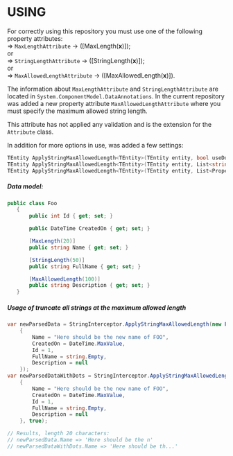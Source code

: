 # USING

For correctly using this repository you must use one of the  following property attributes:
<br /> => `MaxLengthAttribute` -> ([MaxLength(**x**)]);
<br /> or
<br /> => `StringLengthAttribute` -> ([StringLength(**x**)]);
<br /> or
<br /> => `MaxAllowedLengthAttribute` -> ([MaxAllowedLength(**x**)]).

The information about `MaxLengthAttribute` and `StringLengthAttribute` are located in `System.ComponentModel.DataAnnotations`.
In the current repository was added a new property attribute `MaxAllowedLengthAttribute` where you must specify the maximum allowed string length. 

This attribute has not applied any validation and is the extension for the `Attribute` class.

In addition for more options in use, was added a few settings:
```csharp
TEntity ApplyStringMaxAllowedLength<TEntity>(TEntity entity, bool useDotOnEnd = false);
TEntity ApplyStringMaxAllowedLength<TEntity>(TEntity entity, List<string> truncateWithDots, bool processOnlyAssigned = false);
TEntity ApplyStringMaxAllowedLength<TEntity>(TEntity entity, List<PropertyOption> options, bool processOnlyAssigned = false);
```

##### Data model:
```csharp
public class Foo
   {
       public int Id { get; set; }

       public DateTime CreatedOn { get; set; }

       [MaxLength(20)]
       public string Name { get; set; }

       [StringLength(50)]
       public string FullName { get; set; }

       [MaxAllowedLength(100)]
       public string Description { get; set; }
   }
```

##### Usage of truncate all strings at the maximum allowed length
```csharp
var newParsedData = StringInterceptor.ApplyStringMaxAllowedLength(new Foo()
    {
        Name = "Here should be the new name of FOO",
        CreatedOn = DateTime.MaxValue,
        Id = 1,
        FullName = string.Empty,
        Description = null
    });
var newParsedDataWithDots = StringInterceptor.ApplyStringMaxAllowedLength(new Foo()
    {
        Name = "Here should be the new name of FOO",
        CreatedOn = DateTime.MaxValue,
        Id = 1,
        FullName = string.Empty,
        Description = null
    }, true);

// Results, length 20 characters:
// newParsedData.Name => 'Here should be the n'
// newParsedDataWithDots.Name => 'Here should be th...'


```

